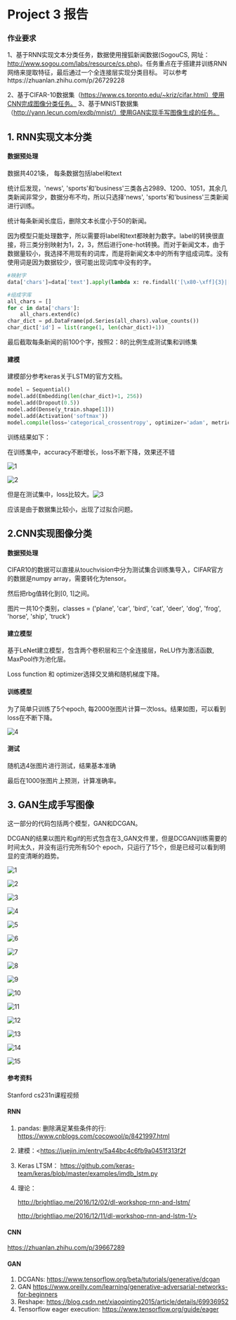 # Project 3 报告

### 作业要求

1、基于RNN实现文本分类任务，数据使用搜狐新闻数据(SogouCS, 网址：http://www.sogou.com/labs/resource/cs.php)。任务重点在于搭建并训练RNN网络来提取特征，最后通过一个全连接层实现分类目标。
可以参考https://zhuanlan.zhihu.com/p/26729228

2、基于CIFAR-10数据集（https://www.cs.toronto.edu/~kriz/cifar.html）使用CNN完成图像分类任务。
3、基于MNIST数据集（http://yann.lecun.com/exdb/mnist/）使用GAN实现手写图像生成的任务。



## 1. RNN实现文本分类

#### 数据预处理

数据共4021条， 每条数据包括label和text

统计后发现，'news', 'sports'和'business'三类各占2989、1200、1051，其余几类新闻非常少，数据分布不均，所以只选择'news', 'sports'和'business'三类新闻进行训练。

统计每条新闻长度后，删除文本长度小于50的新闻。

因为模型只能处理数字，所以需要将label和text都映射为数字。label的转换很直接，将三类分别映射为1，2，3，然后进行one-hot转换。而对于新闻文本，由于数据量较小，我选择不用现有的词库，而是将新闻文本中的所有字组成词库。没有使用词是因为数据较少，很可能出现词库中没有的字。

```python
#映射字
data['chars']=data['text'].apply(lambda x: re.findall('[\x80-\xff]{3}|[\w\W]',x))

#组成字库
all_chars = []
for c in data['chars']:
    all_chars.extend(c)
char_dict = pd.DataFrame(pd.Series(all_chars).value_counts())
char_dict['id'] = list(range(1, len(char_dict)+1))
```

最后截取每条新闻的前100个字，按照2：8的比例生成测试集和训练集

#### 建模

建模部分参考keras关于LSTM的官方文档。

```python
model = Sequential()
model.add(Embedding(len(char_dict)+1, 256)) 
model.add(Dropout(0.5))
model.add(Dense(y_train.shape[1]))
model.add(Activation('softmax'))
model.compile(loss='categorical_crossentropy', optimizer='adam', metrics=['accuracy'])
```

训练结果如下：

在训练集中，accuracy不断增长，loss不断下降，效果还不错

![1](https://github.com/Dailinim/IntroductinoToAI_homework/blob/master/%E7%AC%AC%E4%B8%89%E6%AC%A1%E4%BD%9C%E4%B8%9A/images/1.png)

![2](https://github.com/Dailinim/IntroductinoToAI_homework/blob/master/%E7%AC%AC%E4%B8%89%E6%AC%A1%E4%BD%9C%E4%B8%9A/images/2.png)

但是在测试集中，loss比较大。![3](https://github.com/Dailinim/IntroductinoToAI_homework/blob/master/%E7%AC%AC%E4%B8%89%E6%AC%A1%E4%BD%9C%E4%B8%9A/images/3.png)

应该是由于数据集比较小，出现了过拟合问题。





## 2.CNN实现图像分类

#### 数据预处理

CIFAR10的数据可以直接从touchvision中分为测试集合训练集导入，CIFAR官方的数据是numpy array，需要转化为tensor。

然后把rbg值转化到[0, 1]之间。

图片一共10个类别，classes = ('plane', 'car', 'bird', 'cat',  'deer', 'dog', 'frog', 'horse', 'ship', 'truck')

#### 建立模型

基于LeNet建立模型，包含两个卷积层和三个全连接层，ReLU作为激活函数, MaxPool作为池化层。

Loss function 和 optimizer选择交叉熵和随机梯度下降。

#### 训练模型

为了简单只训练了5个epoch, 每2000张图片计算一次loss。结果如图，可以看到loss在不断下降。

![4](https://github.com/Dailinim/IntroductinoToAI_homework/blob/master/%E7%AC%AC%E4%B8%89%E6%AC%A1%E4%BD%9C%E4%B8%9A/2_CNN/4.png)

#### 测试

随机选4张图片进行测试，结果基本准确

最后在1000张图片上预测，计算准确率。



## 3. GAN生成手写图像

这一部分的代码包括两个模型，GAN和DCGAN。

 DCGAN的结果以图片和gif的形式包含在3_GAN文件里，但是DCGAN训练需要的时间太久，并没有运行完所有50个 epoch，只运行了15个，但是已经可以看到明显的变清晰的趋势。

![1](https://github.com/Dailinim/IntroductinoToAI_homework/blob/master/%E7%AC%AC%E4%B8%89%E6%AC%A1%E4%BD%9C%E4%B8%9A/images/image_at_epoch_0001.png)

![2](https://github.com/Dailinim/IntroductinoToAI_homework/blob/master/%E7%AC%AC%E4%B8%89%E6%AC%A1%E4%BD%9C%E4%B8%9A/images/image_at_epoch_0002.png)

![3](https://github.com/Dailinim/IntroductinoToAI_homework/blob/master/%E7%AC%AC%E4%B8%89%E6%AC%A1%E4%BD%9C%E4%B8%9A/images/image_at_epoch_0003.png)

![4](https://github.com/Dailinim/IntroductinoToAI_homework/blob/master/%E7%AC%AC%E4%B8%89%E6%AC%A1%E4%BD%9C%E4%B8%9A/images/image_at_epoch_0004.png)

![5](https://github.com/Dailinim/IntroductinoToAI_homework/blob/master/%E7%AC%AC%E4%B8%89%E6%AC%A1%E4%BD%9C%E4%B8%9A/images/image_at_epoch_0005.png)

![6](https://github.com/Dailinim/IntroductinoToAI_homework/blob/master/%E7%AC%AC%E4%B8%89%E6%AC%A1%E4%BD%9C%E4%B8%9A/images/image_at_epoch_0006.png)

![7](https://github.com/Dailinim/IntroductinoToAI_homework/blob/master/%E7%AC%AC%E4%B8%89%E6%AC%A1%E4%BD%9C%E4%B8%9A/images/image_at_epoch_0007.png)

![8](https://github.com/Dailinim/IntroductinoToAI_homework/blob/master/%E7%AC%AC%E4%B8%89%E6%AC%A1%E4%BD%9C%E4%B8%9A/images/image_at_epoch_0008.png)

![9](https://github.com/Dailinim/IntroductinoToAI_homework/blob/master/%E7%AC%AC%E4%B8%89%E6%AC%A1%E4%BD%9C%E4%B8%9A/images/image_at_epoch_0009.png)

![10](<https://github.com/Dailinim/IntroductinoToAI_homework/blob/master/%E7%AC%AC%E4%B8%89%E6%AC%A1%E4%BD%9C%E4%B8%9A/images/image_at_epoch_0010.png>)

![11](<https://github.com/Dailinim/IntroductinoToAI_homework/blob/master/%E7%AC%AC%E4%B8%89%E6%AC%A1%E4%BD%9C%E4%B8%9A/images/image_at_epoch_0011.png>)

![12](<https://github.com/Dailinim/IntroductinoToAI_homework/blob/master/%E7%AC%AC%E4%B8%89%E6%AC%A1%E4%BD%9C%E4%B8%9A/images/image_at_epoch_0012.png>)

![13](<https://github.com/Dailinim/IntroductinoToAI_homework/blob/master/%E7%AC%AC%E4%B8%89%E6%AC%A1%E4%BD%9C%E4%B8%9A/images/image_at_epoch_0013.png>)

![14](<https://github.com/Dailinim/IntroductinoToAI_homework/blob/master/%E7%AC%AC%E4%B8%89%E6%AC%A1%E4%BD%9C%E4%B8%9A/images/image_at_epoch_0014.png>)

![15](<https://github.com/Dailinim/IntroductinoToAI_homework/blob/master/%E7%AC%AC%E4%B8%89%E6%AC%A1%E4%BD%9C%E4%B8%9A/images/image_at_epoch_0015.png>)

#### 参考资料

Stanford cs231n课程视频

#### RNN

1. pandas: 删除满足某些条件的行: <https://www.cnblogs.com/cocowool/p/8421997.html>

2. 建模：<https://juejin.im/entry/5a44bc4c6fb9a0451f313f2f

3. Keras LTSM： <https://github.com/keras-team/keras/blob/master/examples/imdb_lstm.py>

4. 理论：

   <http://brightliao.me/2016/12/02/dl-workshop-rnn-and-lstm/>

   http://brightliao.me/2016/12/11/dl-workshop-rnn-and-lstm-1/>

#### CNN

https://zhuanlan.zhihu.com/p/39667289

#### GAN

1. DCGANs: <https://www.tensorflow.org/beta/tutorials/generative/dcgan>
2. GAN <https://www.oreilly.com/learning/generative-adversarial-networks-for-beginners>
3. Reshape: <https://blog.csdn.net/xiaoqinting2015/article/details/69936952>
4. Tensorflow eager execution: <https://www.tensorflow.org/guide/eager>